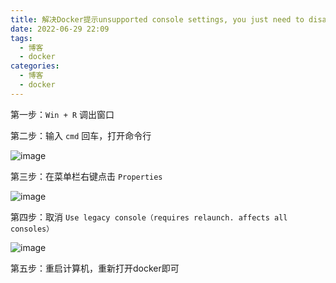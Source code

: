 ```yaml
---
title: 解决Docker提示unsupported console settings, you just need to disable the legacy
date: 2022-06-29 22:09
tags:
  - 博客
  - docker
categories:
  - 博客
  - docker
---
```


第一步：`Win + R` 调出窗口

第二步：输入 `cmd` 回车，打开命令行

![image](https://p3-juejin.byteimg.com/tos-cn-i-k3u1fbpfcp/69c3b01aaeee41b489ae207df80a5506~tplv-k3u1fbpfcp-zoom-1.image)

第三步：在菜单栏右键点击 `Properties`

![image](https://p3-juejin.byteimg.com/tos-cn-i-k3u1fbpfcp/92b3ca09b5864254b0bed6d7e7711dfe~tplv-k3u1fbpfcp-zoom-1.image)

第四步：取消 `Use legacy console（requires relaunch. affects all consoles）`

![image](https://p3-juejin.byteimg.com/tos-cn-i-k3u1fbpfcp/c33e5f97c3394618bb64e3b2b362fe6c~tplv-k3u1fbpfcp-zoom-1.image)

第五步：重启计算机，重新打开docker即可